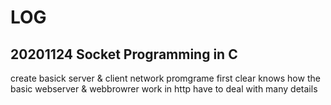 # LOG

## 20201124 Socket Programming in C

create basick server & client network promgrame
first clear knows how the basic webserver & webbrowrer work in http
have to deal with many details
